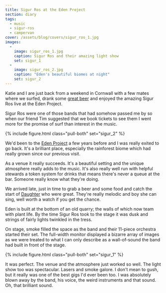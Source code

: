 ```yaml
---
title: Sigur Ros at the Eden Project
section: diary
tags:
  - music
  - sigur-ros
  - campervan
cover: /assets/blog/covers/sigur_ros_1.jpg
images:
  - 
    image: sigur_ros_1.jpg
    caption: Sigur Ros and their amazing light show
    set: sigur_1
  - 
    image: sigur_ros_2.jpg
    caption: "Eden's beautiful biomes at night"
    set: sigur_2
---
```

Katie and I are just back from a weekend in Cornwall with a few mates where we surfed, drank some [great beer](http://www.tributeale.co.uk/) and enjoyed the amazing Sigur Ros live at the Eden Project.

Sigur Ros were one of those bands that had somehow passed me by so when our friend Tim suggested that we book tickets to see them I went more for the promise of surf than interest in the music. 

{% include figure.html class="pull-both" set="sigur_2" %}

We'd been to the [Eden Project](http://www.edenproject.com/) a few years before and I was really exited to go back. It's a brilliant place, especially the rainforest biome which had really grown since our previous visit.

As a venue it really succeeds. It's a beautiful setting and the unique atmosphere really adds to the music. It's also really well run with helpful stewards a token system for drinks that means there's never a queue at the bar. Someone really know what they're doing.

We arrived late, just in time to grab a beer and some food and catch the start of [Daughter](http://www.ohdaughter.com/) who were great. They're really melodic and boy she can sing, well worth a watch if you get the chance.

Eden is built at the bottom of an old quarry; the walls of which now team with plant life. By the time Sigur Ros took to the stage it was dusk and strings of fairly lights twinkled in the tress. 

On stage, smoke filled the space as the band and their 11-piece orchestra started their set. The full-width monitor displayed a bizarre array of images as we were treated to what I can only describe as a wall-of-sound the band had built in front of the stage. 

{% include figure.html class="pull-both" set="sigur_1" %}

It was perfect. The venue and the atmosphere just worked so well. The light show too was spectacular. Lasers and smoke galore. I don't mean to gush, but it really was one of the best gigs I'd ever been too. I was absolutely blown away by the band, his voice, the weird instruments and that sound. Oh, that brilliant sound.